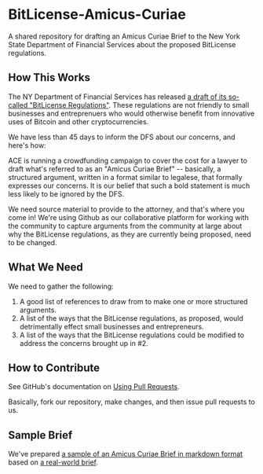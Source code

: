 BitLicense-Amicus-Curiae
========================
A shared repository for drafting an Amicus Curiae Brief to the New York State Department of Financial Services about the proposed BitLicense regulations.

## How This Works
The NY Department of Financial Services has released [a draft of its so-called "BitLicense Regulations"](http://www.dfs.ny.gov/about/press2014/pr1407171-vc.pdf). These regulations are not friendly to small businesses and entreprenuers who would otherwise benefit from innovative uses of Bitcoin and other cryptocurrencies.

We have less than 45 days to inform the DFS about our concerns, and here's how:

ACE is running a crowdfunding campaign to cover the cost for a lawyer to draft what's referred to as an "Amicus Curiae Brief" -- basically, a structured argument, written in a format similar to legalese, that formally expresses our concerns. It is our belief that such a bold statement is much less likely to be ignored by the DFS.

We need source material to provide to the attorney, and that's where you come in! We're using Github as our collaborative platform for working with the community to capture arguments from the community at large about why the BitLicense regulations, as they are currently being proposed, need to be changed.

## What We Need
We need to gather the following:

1. A good list of references to draw from to make one or more structured arguments.
2. A list of the ways that the BitLicense regulations, as proposed, would detrimentally effect small businesses and entrepreneurs.
3. A list of the ways that the BitLicense regulations could be modified to address the concerns brought up in #2.

## How to Contribute
See GitHub's documentation on [Using Pull Requests](https://help.github.com/articles/using-pull-requests).

Basically, fork our repository, make changes, and then issue pull requests to us.

## Sample Brief
We've prepared [a sample of an Amicus Curiae Brief in markdown format](https://github.com/ace-ny/BitLicense-Amicus-Curiae/blob/master/sample%20brief.md) based on [a real-world brief](http://www.afer.org/wp-content/uploads/2013/02/12-144-bsac-KluweAyanbadejo.pdf).
